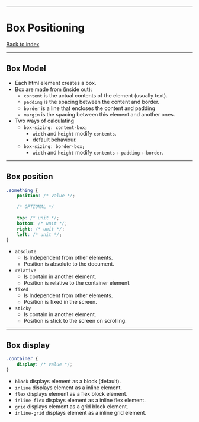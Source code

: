 
---
# Box Positioning

[Back to index](../README.md)

---
## Box Model

- Each html element creates a box.
- Box are made from (inside out):
	- `content` is the actual contents of the element (usually text).
	- `padding` is the spacing between the content and border.
	- `border` is a line that encloses the content and padding
	- `margin` is the spacing between this element and another ones.
- Two ways of calculating
	- `box-sizing: content-box;`
		- `width` and `height` modify `contents`.
		- default behaviour.
	- `box-sizing: border-box;`
		- `width` and `height` modify `contents` + `padding` + `border`.

---
## Box position

```css
.something {
	position: /* value */;
	
	/* OPTIONAL */
	
	top: /* unit */;
	bottom: /* unit */;
	right: /* unit */;
	left: /* unit */;
}
```

- `absolute`
	- Is Independent from other elements.
	- Position is absolute to the document.
- `relative`
	- Is contain in another element.
	- Position is relative to the container element.
- `fixed`
	- Is Independent from other elements.
	- Position is fixed in the screen.
- `sticky`
	- Is contain in another element.
	- Position is stick to the screen on scrolling.

---
## Box display
```css
.container {
	display: /* value */;
}
```

- `block` displays element as a block (default).
- `inline` displays element as a inline element.
- `flex` displays element as a flex block element.
- `inline-flex` displays element as a inline flex element.
- `grid` displays element as a grid block element.
- `inline-grid` displays element as a inline grid element.